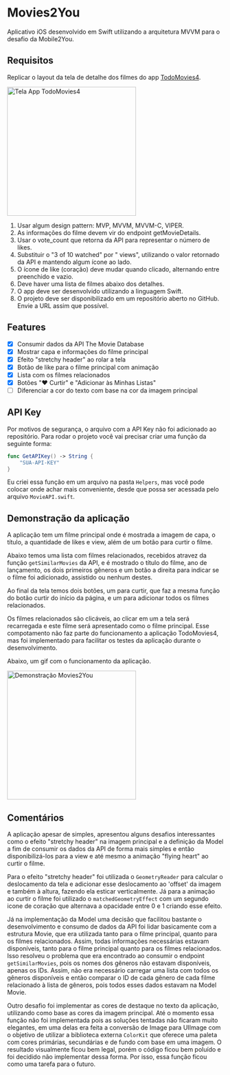 # Movies2You

Aplicativo iOS desenvolvido em Swift utilizando a arquitetura MVVM para o desafio da Mobile2You.

## Requisitos

Replicar o layout da tela de detalhe dos filmes do app [TodoMovies4](https://apps.apple.com/br/app/todomovies-4/id792499896).

<img alt="Tela App TodoMovies4" src="https://is4-ssl.mzstatic.com/image/thumb/Purple114/v4/97/0e/e2/970ee217-13cf-1674-b016-461aca657663/pr_source.png/460x0w.png" width="300">

1. Usar algum design pattern: MVP, MVVM, MVVM-C, VIPER.
2. As informações do filme devem vir do endpoint getMovieDetails.
3. Usar o vote_count que retorna da API para representar o número de likes.
4. Substituir o "3 of 10 watched" por "<popularity> views", utilizando o valor retornado da API e
mantendo algum ícone ao lado.
5. O ícone de like (coração) deve mudar quando clicado, alternando entre preenchido e vazio.
6. Deve haver uma lista de filmes abaixo dos detalhes.
7. O app deve ser desenvolvido utilizando a linguagem Swift.
8. O projeto deve ser disponibilizado em um repositório aberto no GitHub. Envie a URL assim que
possível.

## Features

- [x] Consumir dados da API The Movie Database
- [x] Mostrar capa e informações do filme principal
- [x] Efeito "stretchy header" ao rolar a tela
- [x] Botão de like para o filme principal com animação
- [x] Lista com os filmes relacionados
- [x] Botões "❤️ Curtir" e "Adicionar às Minhas Listas"
- [ ] Diferenciar a cor do texto com base na cor da imagem principal

## API Key
  
Por motivos de segurança, o arquivo com a API Key não foi adicionado ao repositório. Para rodar o projeto você vai precisar criar uma função da seguinte forma:
  
```swift
func GetAPIKey() -> String {
    "SUA-API-KEY"
}
```

Eu criei essa função em um arquivo na pasta `Helpers`, mas você pode colocar onde achar mais conveniente, desde que possa ser acessada pelo arquivo `MovieAPI.swift`.

## Demonstração da aplicação

A aplicação tem um filme principal onde é mostrada a imagem de capa, o título, a quantidade de likes e view, além de um botão para curtir o filme.

Abaixo temos uma lista com filmes relacionados, recebidos atravez da função `getSimilarMovies` da API, e é mostrado o título do filme, ano de lançamento, os dois primeiros gêneros e um botão a direita para indicar se o filme foi adicionado, assistido ou nenhum destes.

Ao final da tela temos dois botões, um para curtir, que faz a mesma função do botão curtir do início da página, e um para adicionar todos os filmes relacionados.

Os filmes relacionados são clicáveis, ao clicar em um a tela será recarregada e este filme será apresentado como o filme principal. Esse compotamento não faz parte do funcionamento a aplicação TodoMovies4, mas foi implementado para facilitar os testes da aplicação durante o desenvolvimento.

Abaixo, um gif com o funcionamento da aplicação.

<img alt="Demonstração Movies2You" src="Assets/demo.gif" width="300">

## Comentários

A aplicação apesar de simples, apresentou alguns desafios interessantes como o efeito "stretchy header" na imagem principal e a definição da Model a fim de consumir os dados da API de forma mais simples e então disponibilizá-los para a view e até mesmo a animação "flying heart" ao curtir o filme.

Para o efeito "stretchy header" foi utilizada o `GeometryReader` para calcular o deslocamento da tela e adicionar esse deslocamento ao 'offset' da imagem e também à altura, fazendo ela esticar verticalmente. Já para a animação ao curtir o filme foi utilizado o `matchedGeometryEffect` com um segundo icone de coração que alternava a opacidade entre 0 e 1 criando esse efeito.

Já na implementação da Model uma decisão que facilitou bastante o desenvolvimento e consumo de dados da API foi lidar basicamente com a estrutura Movie, que era utilizada tanto para o filme principal, quanto para os filmes relacionados. Assim, todas informações necessárias estavam disponíveis, tanto para o filme principal quanto para os filmes relacionados. Isso resolveu o problema que era encontrado ao consumir o endpoint `getSimilarMovies`, pois os nomes dos gêneros não estavam disponíveis, apenas os IDs. Assim, não era necessário carregar uma lista com todos os gêneros disponíveis e então comparar o ID de cada gênero de cada filme relacionado à lista de gêneros, pois todos esses dados estavam na Model Movie.

Outro desafio foi implementar as cores de destaque no texto da aplicação, utilizando como base as cores da imagem principal. Até o momento essa função não foi implementada pois as soluções tentadas não ficaram muito elegantes, em uma delas era feita a conversão de Image para UIImage com o objetivo de utilizar a biblioteca externa `ColorKit` que oferece uma paleta com cores primárias, secundárias e de fundo com base em uma imagem. O resultado visualmente ficou bem legal, porém o código ficou bem poluído e foi decidido não implementar dessa forma. Por isso, essa função ficou como uma tarefa para o futuro. 

